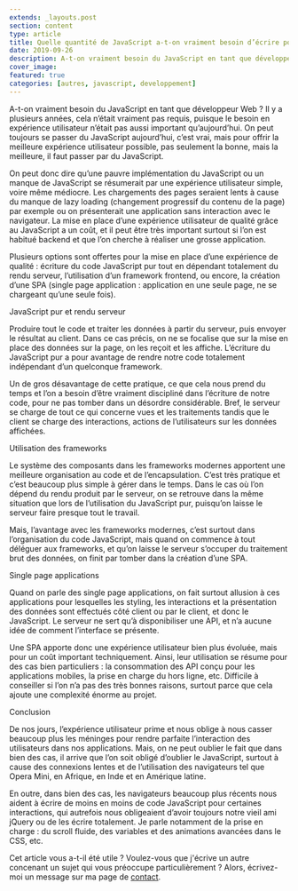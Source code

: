```yaml
---
extends: _layouts.post
section: content
type: article
title: Quelle quantité de JavaScript a-t-on vraiment besoin d’écrire pour un site web ?
date: 2019-09-26
description: A-t-on vraiment besoin du JavaScript en tant que développeur Web ? Il y a plusieurs années, cela n’était vraiment pas requis, puisque le besoin en expérience utilisateur n’était pas aussi important qu’aujourd’hui. Cet artice explique pourquoi il est important de tenir compte du JavaScript aujoud'hui pour offir une expérience meilleure à nos utilisateurs.
cover_image:
featured: true
categories: [autres, javascript, developpement]
---
```


A-t-on vraiment besoin du JavaScript en tant que développeur Web ? Il y a plusieurs années, cela n’était vraiment pas requis, puisque le besoin en expérience utilisateur n’était pas aussi important qu’aujourd’hui. On peut toujours se passer du JavaScript aujourd’hui, c’est vrai, mais pour offrir la meilleure expérience utilisateur possible, pas seulement la bonne, mais la meilleure, il faut passer par du JavaScript.

On peut donc dire qu’une pauvre implémentation du JavaScript ou un manque de JavaScript se résumerait par une expérience utilisateur simple, voire même médiocre. Les chargements des pages seraient lents à cause du manque de lazy loading (changement progressif du contenu de la page) par exemple ou on présenterait une application sans interaction avec le navigateur. La mise en place d’une expérience utilisateur de qualité grâce au JavaScript a un coût, et il peut être très important surtout si l’on est habitué backend et que l’on cherche à réaliser une grosse application.

Plusieurs options sont offertes pour la mise en place d’une expérience de qualité : écriture du code JavaScript pur tout en dépendant totalement du rendu serveur, l’utilisation d’un framework frontend, ou encore, la création d’une SPA (single page application : application en une seule page, ne se chargeant qu’une seule fois).

JavaScript pur et rendu serveur

Produire tout le code et traiter les données à partir du serveur, puis envoyer le résultat au client. Dans ce cas précis, on ne se focalise que sur la mise en place des données sur la page, on les reçoit et les affiche. L’écriture du JavaScript pur a pour avantage de rendre notre code totalement indépendant d’un quelconque framework.

Un de gros désavantage de cette pratique, ce que cela nous prend du temps et l’on a besoin d’être vraiment discipliné dans l’écriture de notre code, pour ne pas tomber dans un désordre considérable. Bref, le serveur se charge de tout ce qui concerne vues et les traitements tandis que le client se charge des interactions, actions de l’utilisateurs sur les données affichées.

Utilisation des frameworks

Le système des composants dans les frameworks modernes apportent une meilleure organisation au code et de l’encapsulation. C’est très pratique et c’est beaucoup plus simple à gérer dans le temps. Dans le cas où l’on dépend du rendu produit par le serveur, on se retrouve dans la même situation que lors de l’utilisation du JavaScript pur, puisqu’on laisse le serveur faire presque tout le travail. 

Mais, l’avantage avec les frameworks modernes, c’est surtout dans l’organisation du code JavaScript, mais quand on commence à tout déléguer aux frameworks, et qu’on laisse le serveur s’occuper du traitement brut des données, on finit par tomber dans la création d’une SPA.

Single page applications

Quand on parle des single page applications, on fait surtout allusion à ces applications pour lesquelles les styling, les interactions et la présentation des données sont effectués côté client ou par le client, et donc le JavaScript. Le serveur ne sert qu’à disponibiliser une API, et n’a aucune idée de comment l’interface se présente.

Une SPA apporte donc une expérience utilisateur bien plus évoluée, mais pour un coût important techniquement. Ainsi, leur utilisation se résume pour des cas bien particuliers : la consommation des API conçu pour les applications mobiles, la prise en charge du hors ligne, etc. Difficile à conseiller si l’on n’a pas des très bonnes raisons, surtout parce que cela ajoute une complexité énorme au projet.

Conclusion

De nos jours, l’expérience utilisateur prime et nous oblige à nous casser beaucoup plus les méninges pour rendre parfaite l’interaction des utilisateurs dans nos applications. Mais, on ne peut oublier le fait que dans bien des cas, il arrive que l’on soit obligé d’oublier le JavaScript, surtout à cause des connexions lentes et de l’utilisation des navigateurs tel que Opera Mini, en Afrique, en Inde et en Amérique latine.

En outre, dans bien des cas, les navigateurs beaucoup plus récents nous aident à écrire de moins en moins de code JavaScript pour certaines interactions, qui autrefois nous obligeaient d’avoir toujours notre vieil ami jQuery ou de les écrire totalement. Je parle notamment de la prise en charge : du scroll fluide, des variables et des animations avancées dans le CSS, etc.

Cet article vous a-t-il été utile ? Voulez-vous que j'écrive un autre concenant un sujet qui vous préoccupe particulièrement ? Alors, écrivez-moi un message sur ma page de [contact](/contact).